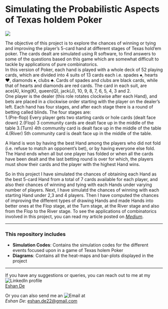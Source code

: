 # Simulating the Probabilistic Aspects of Texas holdem Poker
![](https://img.shields.io/badge/Language_used-The_R_programming_language-blue)

The objective of this project is to explore the chances of winning or tying and improving the player’s 5-card hand at different stages of Texas hold’em poker. The cards dealt are simulated using R software, to find answers to some of the questions based on this game which are somewhat difficult to tackle by applications of pure combinatorics.<br>
In this version of Poker, each hand is played with a whole deck of 52 playing cards, which are divided into 4 suits of 13 cards each i.e. spades ♠, hearts ♥, diamonds ♦, clubs ♣. Cards of spades and clubs are black cards, while that of hearts and diamonds are red cards. The card in each suit, are ace(A), king(K), queen(Q), jack(J), 10, 9, 8, 7, 6, 5, 4, 3 and 2.<br>
One player is the dealer (this role rotates clockwise after each Hand), and bets are placed in a clockwise order starting with the player on the dealer’s left. Each hand has four stages, and after each stage there is a round of betting called blinds. The four stages are:<br>
1.(Pre-flop) Every player gets two starting cards or hole cards (dealt face down)
2.(Flop) 3 community cards are dealt face up in the middle of the table
3.(Turn) 4th community card is dealt face up in the middle of the table
4.(River) 5th community card is dealt face up in the middle of the table.

A Hand is won by having the best Hand among the players who did not fold (i.e. refuse to match an opponent’s bet), or by having everyone else fold. The Hand ends when all but one player has folded or when all the cards have been dealt and the last betting round is over for which, the players must show their cards and the player with the highest Hand wins.

So in this project I have simulated the chances of obtaining each Hand as the best 5-card Hand from a total of 7 cards available for each player, and also their chances of winning and tying with each Hands under varying number of players. Next, I have simulatd the chances of winning with each starting Hand under 2,3 and 4 players. Then I have computed the chances of improving the different types of drawing Hands and made Hands into better ones at the Flop stage, at the Turn stage, at the River stage and also from the Flop to the River stage.
To see the applications of combinatorics involved in this project, you can read my article posted on *[Medium](https://medium.com/@eshan.de22/simulating-the-probabilistic-aspects-in-texas-holdem-poker-ec02857f379f)*.<br>

---

###  This repository includes
- **Simulation Codes**: Contains the simulation codes for the different events focused upon in a game of Texas holem Poker
- **Diagrams**: Contains all the heat-maps and bar-plots displayed in the project

---

If you have any suggestions or queries, you can reach out to me at my ![LinkedIn](https://img.shields.io/badge/LinkedIn-blue?style=flat&logo=Linkedin) profile <br> 
[Eshan De](https://www.linkedin.com/in/eshan-de-b1635b279/)

Or you can also send me an ![Email](https://img.shields.io/badge/Email-white?style=flat&logo=gmail) at <br>
*Eshan De*: [eshan.de22@gmail.com](mailto:eshan.de22@gmail.com?subject=Regarding%20the%20Poker%20Simulation%20Project%20on%20Github)<br>
